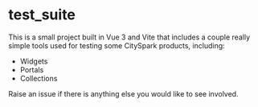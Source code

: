 # test_suite

This is a small project built in Vue 3 and Vite that
includes a couple really simple tools used for testing
some CitySpark products, including:

- Widgets
- Portals
- Collections

Raise an issue if there is anything else you would like to see involved.
